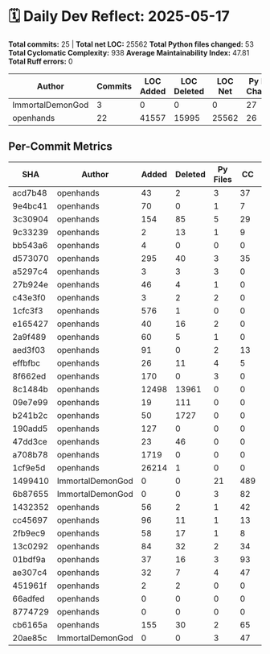 # 🗓️ Daily Dev Reflect: 2025-05-17

**Total commits:** 25  |  **Total net LOC:** 25562
**Total Python files changed:** 53
**Total Cyclomatic Complexity:** 938
**Average Maintainability Index:** 47.81
**Total Ruff errors:** 0

| Author | Commits | LOC Added | LOC Deleted | LOC Net | Py Files Changed | Total CC | Avg MI | Ruff Errors |
|------|-------|---------|-----------|-------|----------------|--------|------|-----------|
| ImmortalDemonGod | 3 | 0 | 0 | 0 | 27 | 618 | 62.16 | 0 |
| openhands | 22 | 41557 | 15995 | 25562 | 26 | 320 | 33.46 | 0 |

## Per-Commit Metrics

| SHA | Author | Added | Deleted | Py Files | CC | Avg MI | Ruff |
|---|------|-----|-------|--------|--|------|----|
| acd7b48 | openhands | 43 | 2 | 3 | 37 | 63.19 | 0 |
| 9e4bc41 | openhands | 70 | 0 | 1 | 7 | 66.89 | 0 |
| 3c30904 | openhands | 154 | 85 | 5 | 29 | 63.13 | 0 |
| 9c33239 | openhands | 2 | 13 | 1 | 9 | 65.80 | 0 |
| bb543a6 | openhands | 4 | 0 | 0 | 0 | 0.00 | 0 |
| d573070 | openhands | 295 | 40 | 3 | 35 | 62.51 | 0 |
| a5297c4 | openhands | 3 | 3 | 3 | 0 | 63.23 | 0 |
| 27b924e | openhands | 46 | 4 | 1 | 0 | 66.95 | 0 |
| c43e3f0 | openhands | 3 | 2 | 2 | 0 | 61.37 | 0 |
| 1cfc3f3 | openhands | 576 | 1 | 0 | 0 | 0.00 | 0 |
| e165427 | openhands | 40 | 16 | 2 | 0 | 67.66 | 0 |
| 2a9f489 | openhands | 60 | 5 | 1 | 0 | 54.58 | 0 |
| aed3f03 | openhands | 91 | 0 | 2 | 13 | 70.61 | 0 |
| effbfbc | openhands | 26 | 11 | 4 | 5 | 78.72 | 0 |
| 8f662ed | openhands | 170 | 0 | 3 | 0 | 72.74 | 0 |
| 8c1484b | openhands | 12498 | 13961 | 0 | 0 | 0.00 | 0 |
| 09e7e99 | openhands | 19 | 111 | 0 | 0 | 0.00 | 0 |
| b241b2c | openhands | 50 | 1727 | 0 | 0 | 0.00 | 0 |
| 190add5 | openhands | 127 | 0 | 0 | 0 | 0.00 | 0 |
| 47dd3ce | openhands | 23 | 46 | 0 | 0 | 0.00 | 0 |
| a708b78 | openhands | 1719 | 0 | 0 | 0 | 0.00 | 0 |
| 1cf9e5d | openhands | 26214 | 1 | 0 | 0 | 0.00 | 0 |
| 1499410 | ImmortalDemonGod | 0 | 0 | 21 | 489 | 64.59 | 0 |
| 6b87655 | ImmortalDemonGod | 0 | 0 | 3 | 82 | 57.52 | 0 |
| 1432352 | openhands | 56 | 2 | 1 | 42 | 39.55 | 0 |
| cc45697 | openhands | 96 | 11 | 1 | 13 | 65.52 | 0 |
| 2fb9ec9 | openhands | 58 | 17 | 1 | 8 | 58.69 | 0 |
| 13c0292 | openhands | 84 | 32 | 2 | 34 | 55.58 | 0 |
| 01bdf9a | openhands | 37 | 16 | 3 | 93 | 54.76 | 0 |
| ae307c4 | openhands | 32 | 7 | 4 | 47 | 64.57 | 0 |
| 451961f | openhands | 2 | 2 | 0 | 0 | 0.00 | 0 |
| 66adfed | openhands | 0 | 0 | 0 | 0 | 0.00 | 0 |
| 8774729 | openhands | 0 | 0 | 0 | 0 | 0.00 | 0 |
| cb6165a | openhands | 155 | 30 | 2 | 65 | 53.13 | 0 |
| 20ae85c | ImmortalDemonGod | 0 | 0 | 3 | 47 | 64.38 | 0 |
